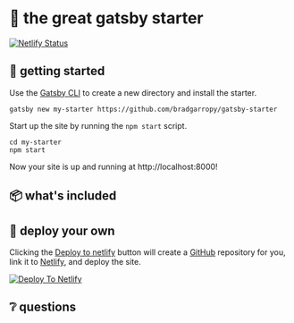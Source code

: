 # 🥂 the great gatsby starter

<a href="https://app.netlify.com/sites/the-great-gatsby-starter/deploys">
    <img alt="Netlify Status" src="https://api.netlify.com/api/v1/badges/2562ae85-75a6-4cb8-bd88-306aeeef816e/deploy-status">
</a>

## 🔰 getting started

Use the [Gatsby CLI][gatsby-cli] to create a new directory and install the starter.

```shell
gatsby new my-starter https://github.com/bradgarropy/gatsby-starter
```

Start up the site by running the `npm start` script.

```shell
cd my-starter
npm start
```

Now your site is up and running at http://localhost:8000!

## 📦 what's included

## 🚀 deploy your own

Clicking the [Deploy to netlify][deploy] button will create a [GitHub][github] repository for you, link it to [Netlify][netlify], and deploy the site.

<a href="https://app.netlify.com/start/deploy?repository=https://github.com/bradgarropy/gatsby-starter">
    <img alt="Deploy To Netlify" src="https://www.netlify.com/img/deploy/button.svg">
</a>

## ❔ questions

[gatsby-cli]: https://www.npmjs.com/package/gatsby-cli
[deploy]: https://app.netlify.com/start/deploy?repository=https://github.com/bradgarropy/gatsby-starter
[github]: https://github.com
[netlify]: https://netlify.com
